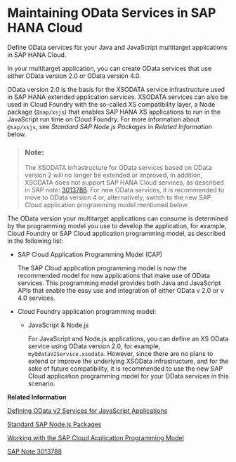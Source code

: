<!-- loio78606fc13a6b41e5b654ca5f289351ca -->

# Maintaining OData Services in SAP HANA Cloud

Define OData services for your Java and JavaScript multitarget applications in SAP HANA Cloud.

In your multitarget application, you can create OData services that use either OData version 2.0 or OData version 4.0.

OData version 2.0 is the basis for the XSODATA service infrastructure used in SAP HANA extended application services. XSODATA services can also be used in Cloud Foundry with the so-called XS compatibility layer, a Node package \(`@sap/xsjs`\) that enables SAP HANA XS applications to run in the JavaScript run time on Cloud Foundry. For more information about `@sap/xsjs`, see *Standard SAP Node.js Packages* in *Related Information* below.

> ### Note:  
> The XSODATA infrastructure for OData services based on OData version 2 will no longer be extended or improved, In addition, XSODATA does not support SAP HANA Cloud services, as described in SAP note: [3013788](https://launchpad.support.sap.com/#/notes/3013788). For new OData services, it is recommended to move to OData version 4 or, alternatively, switch to the new SAP Cloud application programming model mentioned below.

The OData version your multitarget applications can consume is determined by the programming model you use to develop the application, for example, Cloud Foundry or SAP Cloud application programming model, as described in the following list:

-   SAP Cloud Application Programming Model \(CAP\)

    The SAP Cloud application programming model is now the recommended model for new applications that make use of OData services. This programming model provides both Java and JavaScript APIs that enable the easy use and integration of either OData v 2.0 or v 4.0 services.

-   Cloud Foundry application programming model:
    -   JavaScript & Node.js

        For JavaScript and Node.js applications, you can define an XS OData service using OData version 2.0, for example, `myOdataV2Service.xsodata`. However, since there are no plans to extend or improve the underlying XSOData infrastructure, and for the sake of future compatibility, it is recommended to use the new SAP Cloud application programming model for your OData services in this scenario.



**Related Information**  


[Defining OData v2 Services for JavaScript Applications](defining-odata-v2-services-for-javascript-applications-5792055.md "Create the OData service definitions consumed by your multitarget JavaScript application.")

[Standard SAP Node.js Packages](../060-HANA-Cloud-DB-Dev-App-Code/standard-sap-node-js-packages-5451327.md "A collection of Node.js packages developed by SAP is provided to help you develop Node.js applications for Cloud Foundry and SAP HANA Cloud.")

[Working with the SAP Cloud Application Programming Model](../020-HANA-Cloud-DB-Dev-Get-Started/working-with-the-sap-cloud-application-programming-model-166f4fb.md "Create a business application using the SAP Cloud Application Programming model.")

[SAP Note 3013788](https://launchpad.support.sap.com/#/notes/3013788 "XSODATA not supported in SAP HANA Cloud Service")

